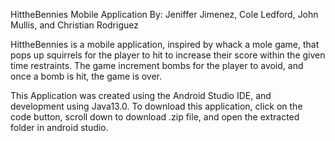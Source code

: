 HittheBennies Mobile Application
By: Jeniffer Jimenez, Cole Ledford, John Mullis, and Christian Rodriguez

HittheBennies is a mobile application, inspired by whack a mole game, that pops up squirrels for the player to hit to increase their score within the given time restraints. 
The game increment bombs for the player to avoid, and once a bomb is hit, the game is over.

This Application was created using the Android Studio IDE, and development using Java13.0. 
To download this application, click on the code button, scroll down to download .zip file, and open the extracted folder in android studio. 

